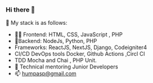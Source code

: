 ### Hi there 👋
👨‍ My stack is as follows:



- 👨‍💻   Frontend: HTML, CSS, JavaScript , PHP       
- 🔧Backend: NodeJs, Python, PHP  
- Frameworks:  ReactJS, NextJS, Django, Codeigniter4
- CI/CD DevOps tools Docker, Github Actions ,Circl CI
- TDD  Mocha and Chai , PHP Unit.
- 🔭 Technical mentoring Junior Developers
- 📫 humpasp@gmail.com

